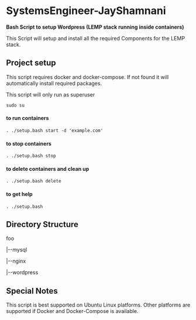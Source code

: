 # SystemsEngineer-JayShamnani
**Bash Script to setup Wordpress (LEMP stack running inside containers)**

This Script will setup and install all the required Components for the LEMP stack.
<br />

## Project setup

This script requires docker and docker-compose. If not found it will automatically install required packages.

This script will only run as superuser
```
sudo su
```
#### to run containers
```
. ./setup.bash start -d 'example.com'
```
#### to stop containers
```
. ./setup.bash stop
```
#### to delete containers and clean up
```
. ./setup.bash delete
```
#### to get help
```
. ./setup.bash
```

## Directory Structure
foo

|--mysql

|--nginx

|--wordpress

## Special Notes

This script is best supported on Ubuntu Linux platforms. Other platforms are supported if Docker and Docker-Compose is available.
